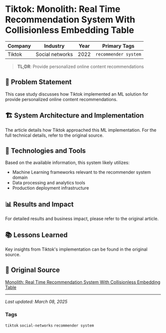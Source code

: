 # Tiktok: Monolith: Real Time Recommendation System With Collisionless Embedding Table

| Company | Industry | Year | Primary Tags | 
|---------|----------|------|--------------|
| Tiktok | Social networks | 2022 | `recommender system` |

> **TL;DR**: Provide personalized online content recommendations

## 📝 Problem Statement

This case study discusses how Tiktok implemented an ML solution for provide personalized online content recommendations.

## 🏗️ System Architecture and Implementation

The article details how Tiktok approached this ML implementation. For the full technical details, refer to the original source.

## 🔧 Technologies and Tools

Based on the available information, this system likely utilizes:

- Machine Learning frameworks relevant to the recommender system domain
- Data processing and analytics tools
- Production deployment infrastructure

## 📊 Results and Impact

For detailed results and business impact, please refer to the original article.

## 📚 Lessons Learned

Key insights from Tiktok's implementation can be found in the original source.

## 🔗 Original Source

[Monolith: Real Time Recommendation System With Collisionless Embedding Table](https://arxiv.org/pdf/2209.07663.pdf)

---

*Last updated: March 08, 2025*

### Tags

`tiktok` `social-networks` `recommender system`
